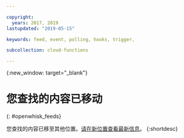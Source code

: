 ```yaml
---

copyright:
  years: 2017, 2019
lastupdated: "2019-05-15"

keywords: feed, event, polling, hooks, trigger,

subcollection: cloud-functions

---
```


{:new_window: target="_blank"}
# 您查找的内容已移动
{: #openwhisk_feeds}

您查找的内容已移至其他位置。[请在新位置查看最新信息](/docs/openwhisk?topic=cloud-functions-triggers#triggers_feeds)。
{:shortdesc}
